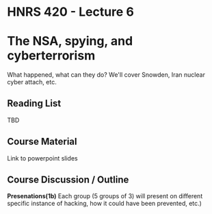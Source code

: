 # HNRS 420 - Lecture 6 <br/><br/>The NSA, spying, and cyberterrorism


What happened, what can they do?  We'll cover Snowden, Iran nuclear cyber attach, etc.

## Reading List
TBD

## Course Material
Link to powerpoint slides


## Course Discussion / Outline
**Presenations(1b)** Each group (5 groups of 3) will present on different specific instance of hacking, how it could have been prevented, etc.)
